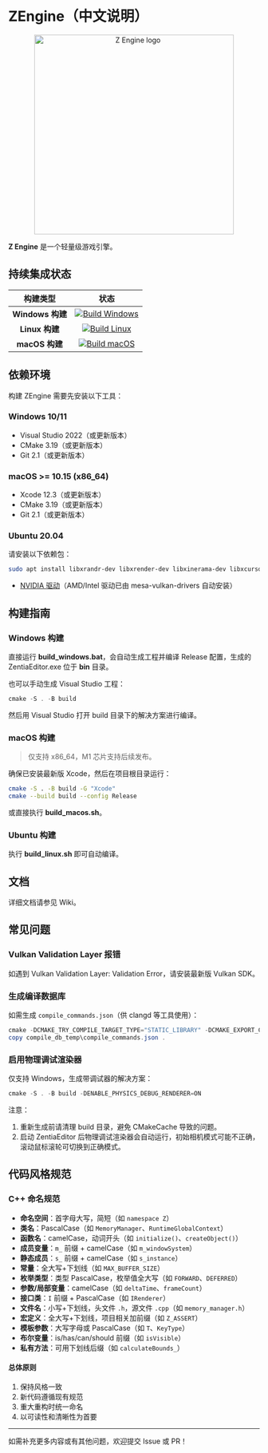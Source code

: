 # ZEngine（中文说明）

<p align="center">
  <a href="https://zentia.github.io">
    <img src="engine/source/editor/resource/ZentiaEngine.png" width="400" alt="Z Engine logo">
  </a>
</p>

**Z Engine** 是一个轻量级游戏引擎。

## 持续集成状态

| 构建类型         | 状态                                                                                   |
| :--------------: | :------------------------------------------------------------------------------------: |
| **Windows 构建** | [![Build Windows](https://github.com/zentia/ZEngine/actions/workflows/build_windows.yml/badge.svg)](https://github.com/zentia/ZEngine/workflows/build_windows.yml) |
| **Linux 构建**   | [![Build Linux](https://github.com/zentia/ZEngine/actions/workflows/build_linux.yml/badge.svg)](https://github.com/zentia/ZEngine/actions/workflows/build_linux.yml) |
| **macOS 构建**   | [![Build macOS](https://github.com/zentia/ZEngine/actions/workflows/build_macos.yml/badge.svg)](https://github.com/zentia/ZEngine/actions/workflows/build_macos.yml) |

## 依赖环境

构建 ZEngine 需要先安装以下工具：

### Windows 10/11
- Visual Studio 2022（或更新版本）
- CMake 3.19（或更新版本）
- Git 2.1（或更新版本）

### macOS >= 10.15 (x86_64)
- Xcode 12.3（或更新版本）
- CMake 3.19（或更新版本）
- Git 2.1（或更新版本）

### Ubuntu 20.04
请安装以下依赖包：
```bash
sudo apt install libxrandr-dev libxrender-dev libxinerama-dev libxcursor-dev libxi-dev libglvnd-dev libvulkan-dev cmake clang libc++-dev libglew-dev libglfw3-dev vulkan-validationlayers mesa-vulkan-drivers
```
- [NVIDIA 驱动](https://docs.nvidia.com/cuda/cuda-installation-guide-linux/index.html#runfile)（AMD/Intel 驱动已由 mesa-vulkan-drivers 自动安装）

## 构建指南

### Windows 构建
直接运行 **build_windows.bat**，会自动生成工程并编译 Release 配置，生成的 ZentiaEditor.exe 位于 **bin** 目录。

也可以手动生成 Visual Studio 工程：
```powershell
cmake -S . -B build
```
然后用 Visual Studio 打开 build 目录下的解决方案进行编译。

### macOS 构建
> 仅支持 x86_64，M1 芯片支持后续发布。

确保已安装最新版 Xcode，然后在项目根目录运行：
```bash
cmake -S . -B build -G "Xcode"
cmake --build build --config Release
```
或直接执行 **build_macos.sh**。

### Ubuntu 构建
执行 **build_linux.sh** 即可自动编译。

## 文档
详细文档请参见 Wiki。

## 常见问题

### Vulkan Validation Layer 报错
如遇到 Vulkan Validation Layer: Validation Error，请安装最新版 Vulkan SDK。

### 生成编译数据库
如需生成 `compile_commands.json`（供 clangd 等工具使用）：
```powershell
cmake -DCMAKE_TRY_COMPILE_TARGET_TYPE="STATIC_LIBRARY" -DCMAKE_EXPORT_COMPILE_COMMANDS=ON -S . -B compile_db_temp -G "Unix Makefiles"
copy compile_db_temp\compile_commands.json .
```

### 启用物理调试渲染器
仅支持 Windows，生成带调试器的解决方案：
```powershell
cmake -S . -B build -DENABLE_PHYSICS_DEBUG_RENDERER=ON
```
注意：
1. 重新生成前请清理 build 目录，避免 CMakeCache 导致的问题。
2. 启动 ZentiaEditor 后物理调试渲染器会自动运行，初始相机模式可能不正确，滚动鼠标滚轮可切换到正确模式。

## 代码风格规范

### C++ 命名规范

- **命名空间**：首字母大写，简短（如 `namespace Z`）
- **类名**：PascalCase（如 `MemoryManager`、`RuntimeGlobalContext`）
- **函数名**：camelCase，动词开头（如 `initialize()`、`createObject()`）
- **成员变量**：`m_` 前缀 + camelCase（如 `m_windowSystem`）
- **静态成员**：`s_` 前缀 + camelCase（如 `s_instance`）
- **常量**：全大写+下划线（如 `MAX_BUFFER_SIZE`）
- **枚举类型**：类型 PascalCase，枚举值全大写（如 `FORWARD`、`DEFERRED`）
- **参数/局部变量**：camelCase（如 `deltaTime`、`frameCount`）
- **接口类**：`I` 前缀 + PascalCase（如 `IRenderer`）
- **文件名**：小写+下划线，头文件 `.h`，源文件 `.cpp`（如 `memory_manager.h`）
- **宏定义**：全大写+下划线，项目相关加前缀（如 `Z_ASSERT`）
- **模板参数**：大写字母或 PascalCase（如 `T`、`KeyType`）
- **布尔变量**：is/has/can/should 前缀（如 `isVisible`）
- **私有方法**：可用下划线后缀（如 `calculateBounds_`）

#### 总体原则
1. 保持风格一致
2. 新代码遵循现有规范
3. 重大重构时统一命名
4. 以可读性和清晰性为首要

---

如需补充更多内容或有其他问题，欢迎提交 Issue 或 PR！
